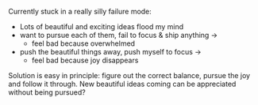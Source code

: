 Currently stuck in a really silly failure mode: 

- Lots of beautiful and exciting ideas flood my mind
- want to pursue each of them, fail to focus & ship anything -> 
	- feel bad because overwhelmed 
- push the beautiful things away, push myself to focus -> 
	- feel bad because joy disappears

Solution is easy in principle: figure out the correct balance, pursue the joy and follow it through. New beautiful ideas coming can be appreciated without being pursued?